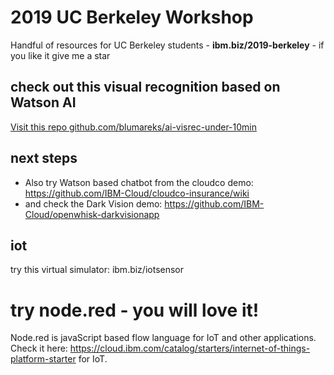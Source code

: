 # 2019 UC Berkeley Workshop
Handful of resources for UC Berkeley students - **ibm.biz/2019-berkeley** - if you like it give me a star

## check out this visual recognition based on Watson AI

[Visit this repo github.com/blumareks/ai-visrec-under-10min](https://github.com/blumareks/ai-visrec-under-10min)

## next steps
- Also try Watson based chatbot from the cloudco demo: https://github.com/IBM-Cloud/cloudco-insurance/wiki
- and check the Dark Vision demo: https://github.com/IBM-Cloud/openwhisk-darkvisionapp

## iot
try this virtual simulator: ibm.biz/iotsensor

# try node.red - you will love it!
Node.red is javaScript based flow language for IoT and other applications. Check it here: https://cloud.ibm.com/catalog/starters/internet-of-things-platform-starter for IoT.
